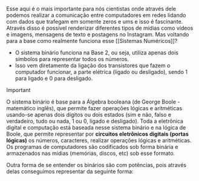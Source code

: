 Esse aqui é o mais importante para nós cientistas onde através dele podemos realizar a comunicação entre computadores em redes lidando com dados que trafegam em somente zeros e ums e isso é fascinante. Através disso é possível renderizar diferentes tipos de mídias como vídeos e imagens, mensagens de texto e postagens no Instagram. Mas voltando para a base como realmente funciona esse [[Sistemas Numéricos]]? 

- O sistema binário funciona na Base 2, ou seja, utiliza apenas dois símbolos para representar todos os números.  
- Isso vem diretamente da ligação dos transistores que fazem o computador funcionar, a parte elétrica (ligado ou desligado), sendo 1 para ligado e 0 para desligado. 


> [!IMPORTANT]
>O sistema binário é base para a Álgebra booleana (de George Boole - matemático 
inglês), que permite fazer operações lógicas e aritméticas usando-se apenas dois dígitos ou dois estados (sim e não, falso e verdadeiro, tudo ou nada, 1 ou 0, ligado e desligado). Toda a eletrônica digital e computação está baseada nesse sistema binário e na lógica de Boole, que permite representar por **circuitos eletrônicos digitais (portas lógicas)** os números, caracteres, realizar operações lógicas e aritméticas. Os programas de computadores são codificados sob forma binária e armazenados nas mídias (memórias, discos, etc) sob esse formato.

Outra forma de se entender os binários são com potências, pois através delas conseguimos representar da seguinte forma: 

